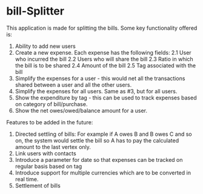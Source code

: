 # bill-Splitter
This application is made for splitting the bills. Some key functionality offered is:
1. Ability to add new users
2. Create a new expense. Each expense has the following fields:
    2.1 User who incurred the bill
    2.2 Users who will share the bill
    2.3 Ratio in which the bill is to be shared
    2.4 Amount of the bill
    2.5 Tag associated with the bill
3. Simplify the expenses for a user - this would net all the transactions shared between a user and all the other users.
4. Simplify the expenses for all users. Same as #3, but for all users.
5. Show the expenditure by tag - this can be used to track expenses based on category of bill/purchase.
6. Show the net owes/owed/balance amount for a user.

Features to be added in the future:
1. Directed settling of bills: For example if A owes B and B owes C and so on, the system would settle the bill so A has to pay the calculated amount to the last vertex only.
2. Link users with contacts
3. Introduce a parameter for date so that expenses can be tracked on regular basis based on tag
4. Introduce support for multiple currencies which are to be converted in real time.
5. Settlement of bills
